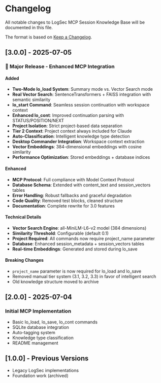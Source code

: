 # Changelog

All notable changes to LogSec MCP Session Knowledge Base will be documented in this file.

The format is based on [Keep a Changelog](https://keepachangelog.com/en/1.0.0/).

## [3.0.0] - 2025-07-05

### 🎉 Major Release - Enhanced MCP Integration

#### Added
- **Two-Mode lo_load System**: Summary mode vs. Vector Search mode
- **Real Vector Search**: SentenceTransformers + FAISS integration with semantic similarity
- **lo_start Command**: Seamless session continuation with workspace context
- **Enhanced lo_cont**: Improved continuation parsing with STATUS/POSITION/NEXT
- **Project Isolation**: Strict project-based data separation
- **Tier 2 Context**: Project context always included for Claude
- **Auto-Classification**: Intelligent knowledge type detection
- **Desktop Commander Integration**: Workspace context extraction
- **Vector Embeddings**: 384-dimensional embeddings with cosine similarity
- **Performance Optimization**: Stored embeddings + database indices

#### Enhanced
- **MCP Protocol**: Full compliance with Model Context Protocol
- **Database Schema**: Extended with content_text and session_vectors tables
- **Error Handling**: Robust fallbacks and graceful degradation
- **Code Quality**: Removed test blocks, cleaned structure
- **Documentation**: Complete rewrite for 3.0 features

#### Technical Details
- **Vector Search Engine**: all-MiniLM-L6-v2 model (384 dimensions)
- **Similarity Threshold**: Configurable (default 0.1)
- **Project Required**: All commands now require project_name parameter
- **Database**: Enhanced session_metadata + session_vectors tables
- **Real-time Embeddings**: Generated and stored during lo_save

#### Breaking Changes
- `project_name` parameter is now required for lo_load and lo_save
- Removed manual tier system (3.1, 3.2, 3.3) in favor of intelligent search
- Old knowledge structure moved to archive

## [2.0.0] - 2025-07-04

### Initial MCP Implementation
- Basic lo_load, lo_save, lo_cont commands
- SQLite database integration
- Auto-tagging system
- Knowledge type classification
- README management

## [1.0.0] - Previous Versions
- Legacy LogSec implementations
- Foundation work (archived)
